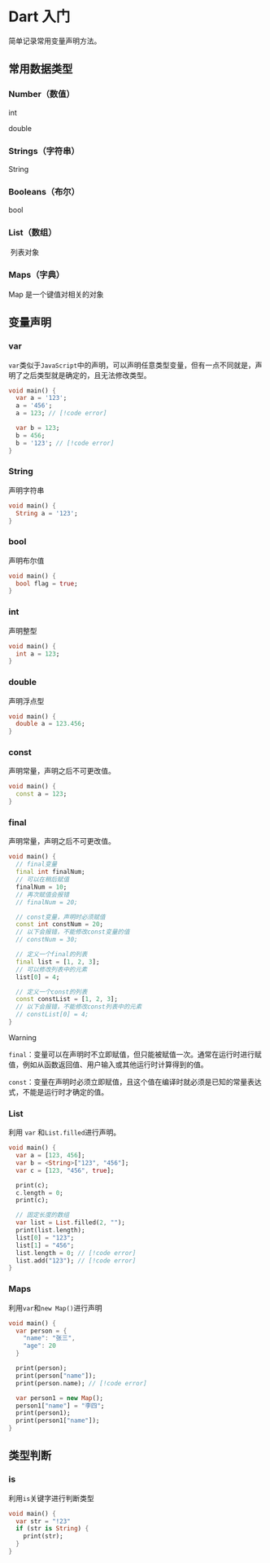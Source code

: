 # Dart 入门

简单记录常用变量声明方法。

## 常用数据类型

### Number（数值）

​int

​double

### Strings（字符串）

​String

### Booleans（布尔）

​bool

### List（数组）

​ 列表对象

### Maps（字典）

​Map 是一个键值对相关的对象

## 变量声明

### var

`var`类似于`JavaScript`中的声明，可以声明任意类型变量，但有一点不同就是，声明了之后类型就是确定的，且无法修改类型。

```dart
void main() {
  var a = '123';
  a = '456';
  a = 123; // [!code error]

  var b = 123;
  b = 456;
  b = '123'; // [!code error]
}
```

### String

声明字符串

```dart
void main() {
  String a = '123';
}
```

### bool

声明布尔值

```dart
void main() {
  bool flag = true;
}
```

### int

声明整型

```dart
void main() {
  int a = 123;
}
```

### double

声明浮点型

```dart
void main() {
  double a = 123.456;
}
```

### const

声明常量，声明之后不可更改值。

```dart
void main() {
  const a = 123;
}
```

### final

声明常量，声明之后不可更改值。

```dart
void main() {
  // final变量
  final int finalNum;
  // 可以在稍后赋值
  finalNum = 10;
  // 再次赋值会报错
  // finalNum = 20;

  // const变量，声明时必须赋值
  const int constNum = 20;
  // 以下会报错，不能修改const变量的值
  // constNum = 30;

  // 定义一个final的列表
  final list = [1, 2, 3];
  // 可以修改列表中的元素
  list[0] = 4;

  // 定义一个const的列表
  const constList = [1, 2, 3];
  // 以下会报错，不能修改const列表中的元素
  // constList[0] = 4;
}
```

> [!WARNING]
>
> `final`：变量可以在声明时不立即赋值，但只能被赋值一次。通常在运行时进行赋值，例如从函数返回值、用户输入或其他运行时计算得到的值。
>
> `const`：变量在声明时必须立即赋值，且这个值在编译时就必须是已知的常量表达式，不能是运行时才确定的值。

### List

利用 `var` 和`List.filled`进行声明。

```dart
void main() {
  var a = [123, 456];
  var b = <String>["123", "456"];
  var c = [123, "456", true];

  print(c);
  c.length = 0;
  print(c);

  // 固定长度的数组
  var list = List.filled(2, "");
  print(list.length);
  list[0] = "123";
  list[1] = "456";
  list.length = 0; // [!code error]
  list.add("123"); // [!code error]
}
```

### Maps

利用`var`和`new Map()`进行声明

```dart
void main() {
  var person = {
    "name": "张三",
    "age": 20
  }

  print(person);
  print(person["name"]);
  print(person.name); // [!code error]

  var person1 = new Map();
  person1["name"] = "李四";
  print(person1);
  print(person1["name"]);
}
```

## 类型判断

### is

利用`is`关键字进行判断类型

```dart
void main() {
  var str = "!23"
  if (str is String) {
    print(str);
  }
}
```
